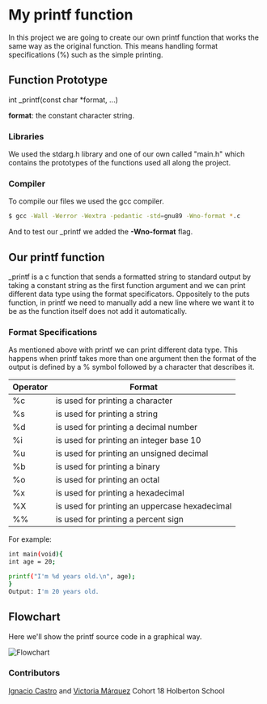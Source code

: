 # My printf function

In this project we are going to create our own printf function that works the same way as the original function. This means handling format specifications (%) such as the simple printing.

## Function Prototype

int _printf(const char *format, ...)

__format__: the constant character string.

### Libraries

We used the stdarg.h library and one of our own called "main.h" which contains the prototypes of the functions used all along the project.

### Compiler

To compile our files we used the gcc compiler.

```sh
$ gcc -Wall -Werror -Wextra -pedantic -std=gnu89 -Wno-format *.c
```

And to test our _printf we added the __-Wno-format__ flag.

## Our printf function

_printf is a c function that sends a formatted string to standard output by taking a constant string as the first function argument and we can print different data type using the format specificators. Oppositely to the puts function, in printf we need to manually add a new line where we want it to be as the function itself does not add it automatically.

### Format Specifications

As mentioned above with printf we can print different data type. This happens when printf takes more than one argument then the format of the output is defined by a % symbol followed by a character that describes it.


| Operator | Format |
| ------ | ------ |
| %c | is used for printing a character |
| %s | is used for printing a string |
| %d | is used for printing a decimal number |
| %i | is used for printing an integer base 10 |
| %u | is used for printing an unsigned decimal |
| %b | is used for printing a binary |
| %o | is used for printing an octal |
| %x | is used for printing a hexadecimal |
| %X | is used for printing an uppercase hexadecimal |
| %% | is used for printing a percent sign |

For example:

```sh
int main(void){
int age = 20;

printf("I'm %d years old.\n", age);
}
Output: I'm 20 years old.
```

## Flowchart

Here we'll show the printf source code in a graphical way.

![Flowchart](https://firebasestorage.googleapis.com/v0/b/aroma-s.appspot.com/o/Untitled%20Diagram-Page-2%20(1).jpg?alt=media&token=3cf8b4e2-caa9-414d-ac4b-60b25346cf65)

### Contributors

[Ignacio Castro](https://github.com/ignaciocastro347) and  [Victoria Márquez](https://github.com/vicomarquez)
Cohort 18 Holberton School
